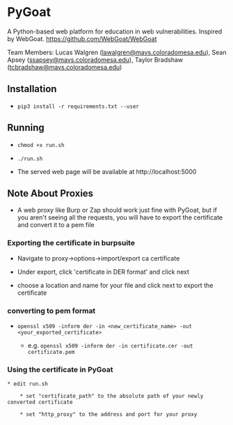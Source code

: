 # PyGoat
A Python-based web platform for education in web vulnerabilities. Inspired by WebGoat. https://github.com/WebGoat/WebGoat

Team Members: Lucas Walgren (lawalgren@mavs.coloradomesa.edu), Sean Apsey (ssapsey@mavs.coloradomesa.edu), Taylor Bradshaw (tcbradshaw@mavs.coloradomesa.edu)

## Installation

* `pip3 install -r requirements.txt --user`

## Running

* `chmod +x run.sh`

* `./run.sh`

* The served web page will be available at http://localhost:5000

## Note About Proxies

* A web proxy like Burp or Zap should work just fine with PyGoat, but if you aren't seeing all the requests, you will have to export the certificate and convert it to a pem file

### Exporting the certificate in burpsuite

* Navigate to proxy->options->import/export ca certificate

* Under export, click 'certificate in DER format' and click next

* choose a location and name for your file and click next to export the certificate

### converting to pem format

* `openssl x509 -inform der -in <new_certificate_name> -out <your_exported_certificate>`

	* e.g. `openssl x509 -inform der -in certificate.cer -out certificate.pem`

### Using the certificate in PyGoat

	* edit run.sh 

		* set "certificate_path" to the absolute path of your newly converted certificate

		* set "http_proxy" to the address and port for your proxy
